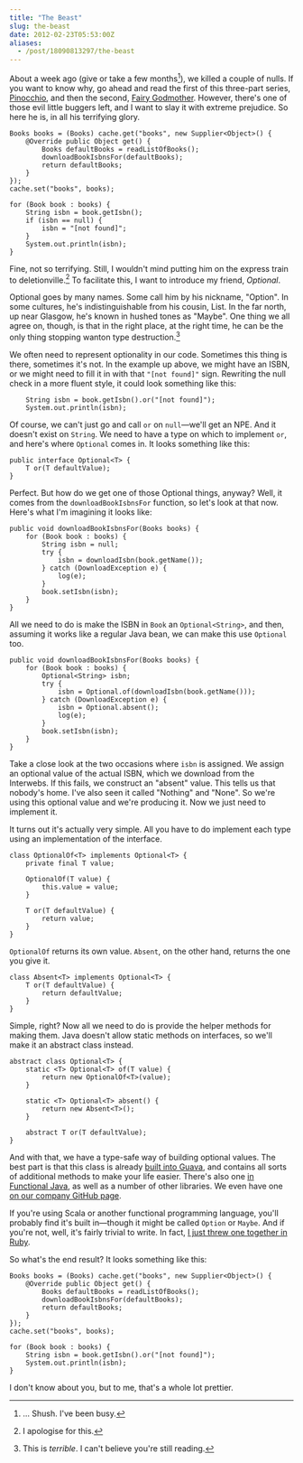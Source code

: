 ```yaml
---
title: "The Beast"
slug: the-beast
date: 2012-02-23T05:53:00Z
aliases:
  - /post/18090813297/the-beast
---
```


About a week ago (give or take a few months[^1]), we killed a couple of
nulls. If you want to know why, go ahead and read the first of this
three-part series,
[Pinocchio](http://monospacedmonologues.com/post/12627672433/pinocchio),
and then the second, [Fairy
Godmother](http://monospacedmonologues.com/post/12745057103/fairy-godmother).
However, there's one of those evil little buggers left, and I want to
slay it with extreme prejudice. So here he is, in all his terrifying
glory.

    Books books = (Books) cache.get("books", new Supplier<Object>() {
        @Override public Object get() {
            Books defaultBooks = readListOfBooks();
            downloadBookIsbnsFor(defaultBooks);
            return defaultBooks;
        }
    });
    cache.set("books", books);

    for (Book book : books) {
        String isbn = book.getIsbn();
        if (isbn == null) {
            isbn = "[not found]";
        }
        System.out.println(isbn);
    }

<!--more-->

Fine, not so terrifying. Still, I wouldn't mind putting him on the
express train to deletionville.[^2] To facilitate this, I want to
introduce my friend, *Optional*.

Optional goes by many names. Some call him by his nickname, "Option". In
some cultures, he's indistinguishable from his cousin, List. In the far
north, up near Glasgow, he's known in hushed tones as "Maybe". One thing
we all agree on, though, is that in the right place, at the right time,
he can be the only thing stopping wanton type destruction.[^3]

We often need to represent optionality in our code. Sometimes this thing
is there, sometimes it's not. In the example up above, we might have an
ISBN, or we might need to fill it in with that `"[not found]"` sign.
Rewriting the null check in a more fluent style, it could look something
like this:

        String isbn = book.getIsbn().or("[not found]");
        System.out.println(isbn);

Of course, we can't just go and call `or` on `null`—we'll get an NPE.
And it doesn't exist on `String`. We need to have a type on which to
implement `or`, and here's where `Optional` comes in. It looks something
like this:

    public interface Optional<T> {
        T or(T defaultValue);
    }

Perfect. But how do we get one of those Optional things, anyway? Well,
it comes from the `downloadBookIsbnsFor` function, so let's look at that
now. Here's what I'm imagining it looks like:

    public void downloadBookIsbnsFor(Books books) {
        for (Book book : books) {
            String isbn = null;
            try {
                isbn = downloadIsbn(book.getName());
            } catch (DownloadException e) {
                log(e);
            }
            book.setIsbn(isbn);
        }
    }

All we need to do is make the ISBN in `Book` an `Optional<String>`, and
then, assuming it works like a regular Java bean, we can make this use
`Optional` too.

    public void downloadBookIsbnsFor(Books books) {
        for (Book book : books) {
            Optional<String> isbn;
            try {
                isbn = Optional.of(downloadIsbn(book.getName()));
            } catch (DownloadException e) {
                isbn = Optional.absent();
                log(e);
            }
            book.setIsbn(isbn);
        }
    }

Take a close look at the two occasions where `isbn` is assigned. We
assign an optional value of the actual ISBN, which we download from the
Interwebs. If this fails, we construct an "absent" value. This tells us
that nobody's home. I've also seen it called "Nothing" and "None". So
we're using this optional value and we're producing it. Now we just need
to implement it.

It turns out it's actually very simple. All you have to do implement
each type using an implementation of the interface.

    class OptionalOf<T> implements Optional<T> {
        private final T value;

        OptionalOf(T value) {
            this.value = value;
        }

        T or(T defaultValue) {
            return value;
        }
    }

`OptionalOf` returns its own value. `Absent`, on the other hand, returns
the one you give it.

    class Absent<T> implements Optional<T> {
        T or(T defaultValue) {
            return defaultValue;
        }
    }

Simple, right? Now all we need to do is provide the helper methods for
making them. Java doesn't allow static methods on interfaces, so we'll
make it an abstract class instead.

    abstract class Optional<T> {
        static <T> Optional<T> of(T value) {
            return new OptionalOf<T>(value);
        }

        static <T> Optional<T> absent() {
            return new Absent<T>();
        }

        abstract T or(T defaultValue);
    }

And with that, we have a type-safe way of building optional values. The
best part is that this class is already [built into
Guava](http://docs.guava-libraries.googlecode.com/git-history/v11.0.1/javadoc/index.html),
and contains all sorts of additional methods to make your life easier.
There's also one [in Functional
Java](http://functionaljava.googlecode.com/svn/artifacts/3.0/javadoc/index.html),
as well as a number of other libraries. We even have one [on our company
GitHub page](https://github.com/youdevise/maybe-java).

If you're using Scala or another functional programming language, you'll
probably find it's built in—though it might be called `Option` or
`Maybe`. And if you're not, well, it's fairly trivial to write. In fact,
[I just threw one together in Ruby](https://gist.github.com/1887769).

So what's the end result? It looks something like this:

    Books books = (Books) cache.get("books", new Supplier<Object>() {
        @Override public Object get() {
            Books defaultBooks = readListOfBooks();
            downloadBookIsbnsFor(defaultBooks);
            return defaultBooks;
        }
    });
    cache.set("books", books);

    for (Book book : books) {
        String isbn = book.getIsbn().or("[not found]");
        System.out.println(isbn);
    }

I don't know about you, but to me, that's a whole lot prettier.

[^1]: … Shush. I've been busy.
[^2]: I apologise for this.
[^3]: This is *terrible*. I can't believe you're still reading.
